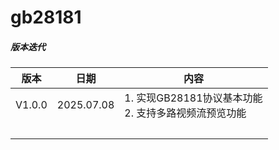# gb28181
##### 版本迭代
| 版本     | 日期         | 内容                                   |
| ------ | ---------- | ------------------------------------ |
| V1.0.0 | 2025.07.08 | 1. 实现GB28181协议基本功能<br>2. 支持多路视频流预览功能 |
|        |            |                                      |


